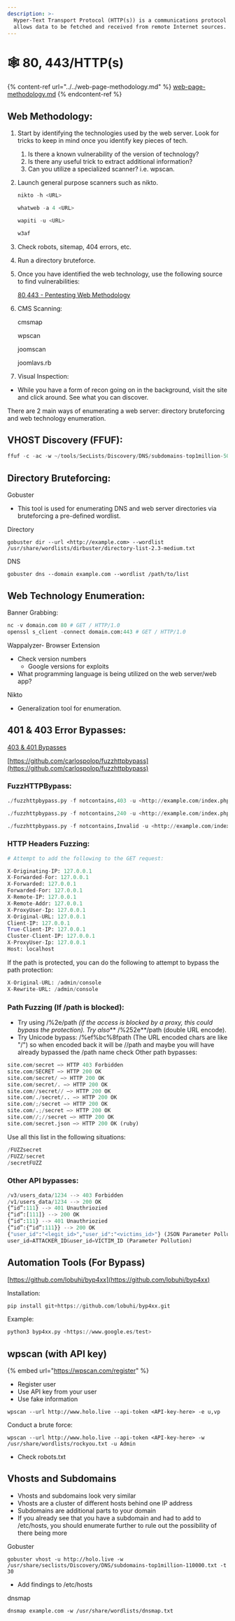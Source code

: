 ```yaml
---
description: >-
  Hyper-Text Transport Protocol (HTTP(s)) is a communications protocol that
  allows data to be fetched and received from remote Internet sources.
---
```


# 🕸 80, 443/HTTP(s)

{% content-ref url="../../web-page-methodology.md" %}
[web-page-methodology.md](../../web-page-methodology.md)
{% endcontent-ref %}

## Web Methodology:

1. Start by identifying the technologies used by the web server. Look for tricks to keep in mind once you identify key pieces of tech.
   1. Is there a known vulnerability of the version of technology?
   2. Is there any useful trick to extract additional information?
   3. Can you utilize a specialized scanner? i.e. wpscan.
2.  Launch general purpose scanners such as nikto.

    ```python
    nikto -h <URL>

    whatweb -a 4 <URL>

    wapiti -u <URL>

    w3af
    ```
3. Check robots, sitemap, 404 errors, etc.
4. Run a directory bruteforce.
5.  Once you have identified the web technology, use the following source to find vulnerabilities:

    [80,443 - Pentesting Web Methodology](https://book.hacktricks.xyz/network-services-pentesting/pentesting-web#web-tech-tricks)
6.  CMS Scanning:

    cmsmap

    wpscan

    joomscan

    joomlavs.rb
7. Visual Inspection:

* While you have a form of recon going on in the background, visit the site and click around. See what you can discover.

There are 2 main ways of enumerating a web server: directory bruteforcing and web technology enumeration.

## VHOST Discovery (FFUF):

```python
ffuf -c -ac -w ~/tools/SecLists/Discovery/DNS/subdomains-top1million-5000.txt -H 'Host: Fuzz.forget.htb' -u <http://forge.htb>
```

## Directory Bruteforcing:

Gobuster

* This tool is used for enumerating DNS and web server directories via bruteforcing a pre-defined wordlist.

Directory

```
gobuster dir --url <http://example.com> --wordlist /usr/share/wordlists/dirbuster/directory-list-2.3-medium.txt
```

DNS

```
gobuster dns --domain example.com --wordlist /path/to/list
```

## Web Technology Enumeration:

Banner Grabbing:

```python
nc -v domain.com 80 # GET / HTTP/1.0
openssl s_client -connect domain.com:443 # GET / HTTP/1.0
```

Wappalyzer- Browser Extension

* Check version numbers
  * Google versions for exploits
* What programming language is being utilized on the web server/web app?

Nikto

* Generalization tool for enumeration.

## 401 & 403 Error Bypasses:

[403 & 401 Bypasses](https://book.hacktricks.xyz/network-services-pentesting/pentesting-web/403-and-401-bypasses)

[https://github.com/carlospolop/fuzzhttpbypass](https://github.com/carlospolop/fuzzhttpbypass)

### FuzzHTTPBypass:

```python
./fuzzhttpbypass.py -f notcontains,403 -u <http://example.com/index.php>

./fuzzhttpbypass.py -f notcontains,240 -u <http://example.com/index.php>

./fuzzhttpbypass.py -f notcontains,Invalid -u <http://example.com/index.php>
```

### HTTP Headers Fuzzing:

```python
# Attempt to add the following to the GET request:

X-Originating-IP: 127.0.0.1
X-Forwarded-For: 127.0.0.1
X-Forwarded: 127.0.0.1
Forwarded-For: 127.0.0.1
X-Remote-IP: 127.0.0.1
X-Remote-Addr: 127.0.0.1
X-ProxyUser-Ip: 127.0.0.1
X-Original-URL: 127.0.0.1
Client-IP: 127.0.0.1
True-Client-IP: 127.0.0.1
Cluster-Client-IP: 127.0.0.1
X-ProxyUser-Ip: 127.0.0.1
Host: localhost
```

If the path is protected, you can do the following to attempt to bypass the path protection:

```python
X-Original-URL: /admin/console
X-Rewrite-URL: /admin/console
```

### Path Fuzzing (If /path is blocked):

* Try using /%2e/path _(if the access is blocked by a proxy, this could bypass the protection). Try also_\*\* /%252e\*\*/path (double URL encode).
* Try Unicode bypass: /%ef%bc%8fpath (The URL encoded chars are like "/") so when encoded back it will be //path and maybe you will have already bypassed the /path name check Other path bypasses:

```python
site.com/secret –> HTTP 403 Forbidden
site.com/SECRET –> HTTP 200 OK
site.com/secret/ –> HTTP 200 OK
site.com/secret/. –> HTTP 200 OK
site.com//secret// –> HTTP 200 OK
site.com/./secret/.. –> HTTP 200 OK
site.com/;/secret –> HTTP 200 OK
site.com/.;/secret –> HTTP 200 OK
site.com//;//secret –> HTTP 200 OK
site.com/secret.json –> HTTP 200 OK (ruby)
```

Use all this list in the following situations:

```python
/FUZZsecret
/FUZZ/secret
/secretFUZZ
```

### Other API bypasses:

```python
/v3/users_data/1234 --> 403 Forbidden
/v1/users_data/1234 --> 200 OK
{“id”:111} --> 401 Unauthriozied
{“id”:[111]} --> 200 OK
{“id”:111} --> 401 Unauthriozied
{“id”:{“id”:111}} --> 200 OK
{"user_id":"<legit_id>","user_id":"<victims_id>"} (JSON Parameter Pollution)
user_id=ATTACKER_ID&user_id=VICTIM_ID (Parameter Pollution)
```

## Automation Tools (For Bypass)

[https://github.com/lobuhi/byp4xx](https://github.com/lobuhi/byp4xx)

Installation:

```python
pip install git+https://github.com/lobuhi/byp4xx.git
```

Example:

```python
python3 byp4xx.py <https://www.google.es/test>
```

## wpscan (with API key)

{% embed url="https://wpscan.com/register" %}

* Register user
* Use API key from your user
* Use fake information

```
wpscan --url http://www.holo.live --api-token <API-key-here> -e u,vp
```

Conduct a brute force:

```
wpscan --url http://www.holo.live --api-token <API-key-here> -w /usr/share/wordlists/rockyou.txt -u Admin
```

* Check robots.txt

## Vhosts and Subdomains

* Vhosts and subdomains look very similar
* Vhosts are a cluster of different hosts behind one IP address
* Subdomains are additional parts to your domain
* If you already see that you have a subdomain and had to add to /etc/hosts, you should enumerate further to rule out the possibility of there being more

Gobuster

```
gobuster vhost -u http://holo.live -w /usr/share/seclists/Discovery/DNS/subdomains-top1million-110000.txt -t 30
```

* Add findings to /etc/hosts

dnsmap

```
dnsmap example.com -w /usr/share/wordlists/dnsmap.txt
```
